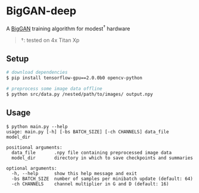 # BigGAN-deep
A [BigGAN](https://arxiv.org/abs/1809.11096) training algorithm for modest<sup>†</sup> hardware
> †: tested on 4x Titan Xp

## Setup
```bash
# download dependencies
$ pip install tensorflow-gpu==2.0.0b0 opencv-python

# preprocess some image data offline
$ python src/data.py /nested/path/to/images/ output.npy
```

## Usage
```
$ python main.py --help
usage: main.py [-h] [-bs BATCH_SIZE] [-ch CHANNELS] data_file model_dir

positional arguments:
  data_file       .npy file containing preprocessed image data
  model_dir       directory in which to save checkpoints and summaries

optional arguments:
  -h, --help      show this help message and exit
  -bs BATCH_SIZE  number of samples per minibatch update (default: 64)
  -ch CHANNELS    channel multiplier in G and D (default: 16)
```
